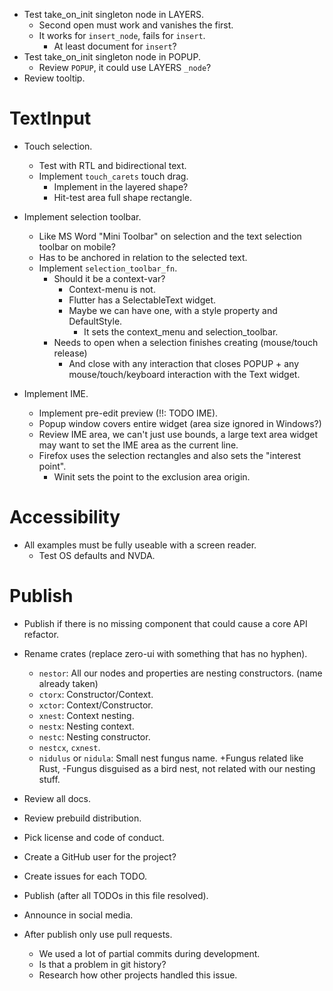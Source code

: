 * Test take_on_init singleton node in LAYERS.
    - Second open must work and vanishes the first.
    - It works for `insert_node`, fails for `insert`.
        - At least document for `insert`?
* Test take_on_init singleton node in POPUP.
    - Review `POPUP`, it could use LAYERS `_node`?
* Review tooltip.

# TextInput

* Touch selection.
    - Test with RTL and bidirectional text.
    - Implement `touch_carets` touch drag.
        - Implement in the layered shape?
        - Hit-test area full shape rectangle.

* Implement selection toolbar.
    - Like MS Word "Mini Toolbar" on selection and the text selection toolbar on mobile?
    - Has to be anchored in relation to the selected text.
    - Implement `selection_toolbar_fn`.
        - Should it be a context-var?
            - Context-menu is not.
            - Flutter has a SelectableText widget.
            - Maybe we can have one, with a style property and DefaultStyle.
                - It sets the context_menu and selection_toolbar.
        - Needs to open when a selection finishes creating (mouse/touch release)
            - And close with any interaction that closes POPUP + any mouse/touch/keyboard interaction with the Text widget.

* Implement IME.
    - Implement pre-edit preview (!!: TODO IME).
    - Popup window covers entire widget (area size ignored in Windows?)
    - Review IME area, we can't just use bounds, a large text area widget may want to
      set the IME area as the current line.
    - Firefox uses the selection rectangles and also sets the "interest point".
        - Winit sets the point to the exclusion area origin.

# Accessibility

* All examples must be fully useable with a screen reader.
    - Test OS defaults and NVDA.

# Publish

* Publish if there is no missing component that could cause a core API refactor.

* Rename crates (replace zero-ui with something that has no hyphen).
    - `nestor`: All our nodes and properties are nesting constructors. (name already taken)
    - `ctorx`: Constructor/Context.
    - `xctor`: Context/Constructor.
    - `xnest`: Context nesting.
    - `nestx`: Nesting context.
    - `nestc`: Nesting constructor. 
    - `nestcx`, `cxnest`.
    - `nidulus` or `nidula`: Small nest fungus name. +Fungus related like Rust, -Fungus disguised as a bird nest, not related with our
    nesting stuff.

* Review all docs.
* Review prebuild distribution.
* Pick license and code of conduct.
* Create a GitHub user for the project?
* Create issues for each TODO.

* Publish (after all TODOs in this file resolved).
* Announce in social media.

* After publish only use pull requests.
    - We used a lot of partial commits during development.
    - Is that a problem in git history?
    - Research how other projects handled this issue.